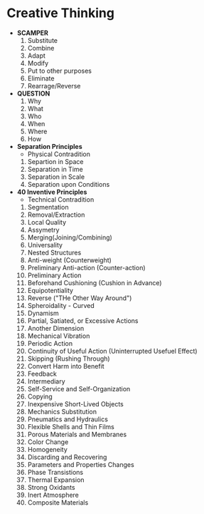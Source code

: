 # Creative Thinking
- **SCAMPER**
  1. Substitute
  2. Combine
  3. Adapt
  4. Modify
  5. Put to other purposes
  6. Eliminate
  7. Rearrage/Reverse
- **QUESTION**
  1. Why
  2. What
  3. Who
  4. When
  5. Where
  6. How
- **Separation Principles**
   - Physical Contradition
  1. Separtion in Space
  2. Separation in Time
  3. Separation in Scale
  4. Separation upon Conditions
- **40 Inventive Principles**
   - Technical Contradition
  1. Segmentation
  2. Removal/Extraction
  3. Local Quality
  4. Assymetry
  5. Merging(Joining/Combining)
  6. Universality
  7. Nested Structures
  8. Anti-weight (Counterweight)
  9. Preliminary Anti-action (Counter-action)
  10. Preliminary Action
  11. Beforehand Cushioning (Cushion in Advance)
  12. Equipotentiality
  13. Reverse ("THe Other Way Around")
  14. Spheroidality - Curved
  15. Dynamism
  16. Partial, Satiated, or Excessive Actions
  17. Another Dimension
  18. Mechanical Vibration
  19. Periodic Action
  20. Continuity of Useful Action (Uninterrupted Usefuel Effect)
  21. Skipping (Rushing Through)
  22. Convert Harm into Benefit
  23. Feedback
  24. Intermediary
  25. Self-Service and Self-Organization
  26. Copying
  27. Inexpensive Short-Lived Objects
  28. Mechanics Substitution
  29. Pneumatics and Hydraulics
  30. Flexible Shells and Thin Films
  31. Porous Materials and Membranes
  32. Color Change
  33. Homogeneity
  34. Discarding and Recovering
  35. Parameters and Properties Changes
  36. Phase Transistions
  37. Thermal Expansion
  38. Strong Oxidants
  39. Inert Atmosphere
  40. Composite Materials

